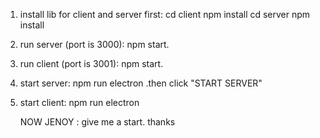 1. install lib for client and server first: 
  cd client  npm install
  cd server npm install
2. run server (port is 3000): npm start.
3. run client (port is 3001): npm start.
4. start server: npm run electron    .then click "START SERVER"
5. start client: npm run electron

   NOW JENOY : give me a start. thanks
